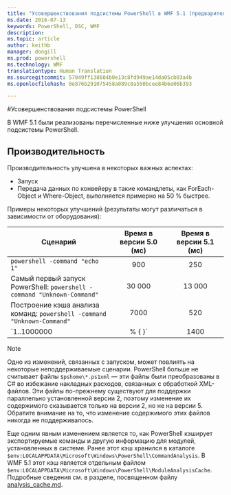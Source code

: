 ```yaml
---
title: "Усовершенствования подсистемы PowerShell в WMF 5.1 (предварительная версия)"
ms.date: 2016-07-13
keywords: PowerShell, DSC, WMF
description: 
ms.topic: article
author: keithb
manager: dongill
ms.prod: powershell
ms.technology: WMF
translationtype: Human Translation
ms.sourcegitcommit: 57049ff138604b0e13c8fd949ae14da05cb03a4b
ms.openlocfilehash: 0e876b291075458a089c8a550bcee84b6e06b393

---
```


#Усовершенствования подсистемы PowerShell

В WMF 5.1 были реализованы перечисленные ниже улучшения основной подсистемы PowerShell.


## Производительность ##

Производительность улучшена в некоторых важных аспектах:

- Запуск
- Передача данных по конвейеру в такие командлеты, как ForEach-Object и Where-Object, выполняется примерно на 50 % быстрее. 

Примеры некоторых улучшений (результаты могут различаться в зависимости от оборудования): 

| Сценарий | Время в версии 5.0 (мс) | Время в версии 5.1 (мс) |
| -------- | :---------------: | :---------------: |
| `powershell -command "echo 1"` | 900 | 250 |
| Самый первый запуск PowerShell: `powershell -command "Unknown-Command"` | 30 000 | 13 000 |
| Построение кэша анализа команд: `powershell -command "Unknown-Command"` | 7000 | 520 |
| `1..1000000 | % { }` | 1400 | 750 |
  
> [!NOTE]  
> Одно из изменений, связанных с запуском, может повлиять на некоторые неподдерживаемые сценарии. PowerShell больше не считывает файлы `$pshome\*.ps1xml` — эти файлы были преобразованы в C# во избежание накладных расходов, связанных с обработкой XML-файлов. Эти файлы по-прежнему существуют для поддержки параллельно установленной версии 2, поэтому изменение их содержимого сказывается только на версии 2, но не на версии 5. Обратите внимание на то, что изменение содержимого этих файлов никогда не поддерживалось.

Еще одним явным изменением является то, как PowerShell кэширует экспортируемые команды и другую информацию для модулей, установленных в системе. Ранее этот кэш хранился в каталоге `$env:LOCALAPPDATA\Microsoft\Windows\PowerShell\CommandAnalysis`. В WMF 5.1 этот кэш является отдельным файлом `$env:LOCALAPPDATA\Microsoft\Windows\PowerShell\ModuleAnalysisCache`.
Подробные сведения см. в разделе, посвященном файлу [analysis_cache.md]().


<!--HONumber=Jul16_HO3-->


